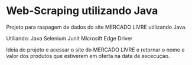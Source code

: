 # Web-Scraping utilizando Java
Projeto para raspagem de dados do site MERCADO LIVRE utilizando Java.

Utiliando: 
Java
Selenium
Junit 
Microsift Edge Driver

Ideia do projeto e acessar o site do MERCADO LIVRE e retornar o nome e valor dos produtos que estiverem em oferta na data de excecuçao. 
